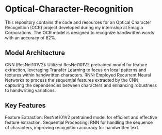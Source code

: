 # Optical-Character-Recognition
This repository contains the code and resources for an Optical Character Recognition (OCR) project developed during my internship at Emagia Corporations. The OCR model is designed to recognize handwritten words with an accuracy of 82%.
## Model Architecture
CNN (ResNet101V2): Utilized ResNet101V2 pretrained model for feature extraction, leveraging Transfer Learning to focus on local patterns and textures within handwritten characters.
RNN: Employed Recurrent Neural Networks to process the sequential features extracted by the CNN, capturing the dependencies between characters and enhancing robustness to handwriting variations.
## Key Features
Feature Extraction: ResNet101V2 pretrained model for efficient and effective feature extraction.
Sequential Processing: RNN for handling the sequence of characters, improving recognition accuracy for handwritten text.
